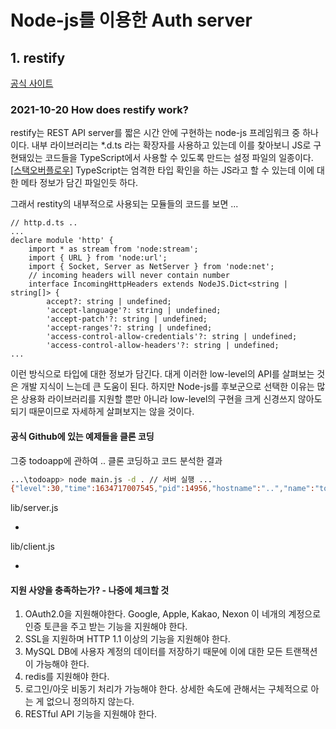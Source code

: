 # Node-js를 이용한 Auth server

## 1. restify

[공식 사이트](http://restify.com/docs/home/)

### 2021-10-20 How does restify work?

restify는 REST API server를 짧은 시간 안에 구현하는 node-js 프레임워크 중 하나이다. 내부 라이브러리는 *.d.ts 라는 확장자를 사용하고 있는데 이를 찾아보니 JS로 구현돼있는 코드들을 TypeScript에서 사용할 수 있도록 만드는 설정 파일의 일종이다. [[스택오버플로우](https://stackoverflow.com/questions/21247278/about-d-ts-in-typescript)] TypeScript는 엄격한 타입 확인을 하는 JS라고 할 수 있는데 이에 대한 메타 정보가 담긴 파일인듯 하다.

그래서 restity의 내부적으로 사용되는 모듈들의 코드를 보면 ...

```tsx
// http.d.ts ..
...
declare module 'http' {
    import * as stream from 'node:stream';
    import { URL } from 'node:url';
    import { Socket, Server as NetServer } from 'node:net';
    // incoming headers will never contain number
    interface IncomingHttpHeaders extends NodeJS.Dict<string | string[]> {
        accept?: string | undefined;
        'accept-language'?: string | undefined;
        'accept-patch'?: string | undefined;
        'accept-ranges'?: string | undefined;
        'access-control-allow-credentials'?: string | undefined;
        'access-control-allow-headers'?: string | undefined;
...
```

이런 방식으로 타입에 대한 정보가 담긴다. 대게 이러한 low-level의 API를 살펴보는 것은 개발 지식이 느는데 큰 도움이 된다. 하지만 Node-js를 후보군으로 선택한 이유는 많은 상용화 라이브러리를 지원할 뿐만 아니라 low-level의 구현을 크게 신경쓰지 않아도 되기 때문이므로 자세하게 살펴보지는 않을 것이다. 



#### 공식 Github에 있는 예제들을 클론 코딩

그중 todoapp에 관하여 .. 클론 코딩하고 코드 분석한 결과

```bash
...\todoapp> node main.js -d . // 서버 실행 ...
{"level":30,"time":1634717007545,"pid":14956,"hostname":"..","name":"todoapp","msg":"listening at http://[::]:8080"}
```



lib/server.js

- 

lib/client.js

- 



#### 지원 사양을 충족하는가? - 나중에 체크할 것

1. OAuth2.0을 지원해야한다. Google, Apple, Kakao, Nexon 이 네개의 계정으로 인증 토큰을 주고 받는 기능을 지원해야 한다.
2. SSL을 지원하며 HTTP 1.1 이상의 기능을 지원해야 한다.
3. MySQL DB에 사용자 계정의 데이터를 저장하기 때문에 이에 대한 모든 트랜잭션이 가능해야 한다.
4. redis를 지원해야 한다.
5. 로그인/아웃 비동기 처리가 가능해야 한다. 상세한 속도에 관해서는 구체적으로 아는 게 없으니 정의하지 않는다.
6. RESTful API 기능을 지원해야 한다.
